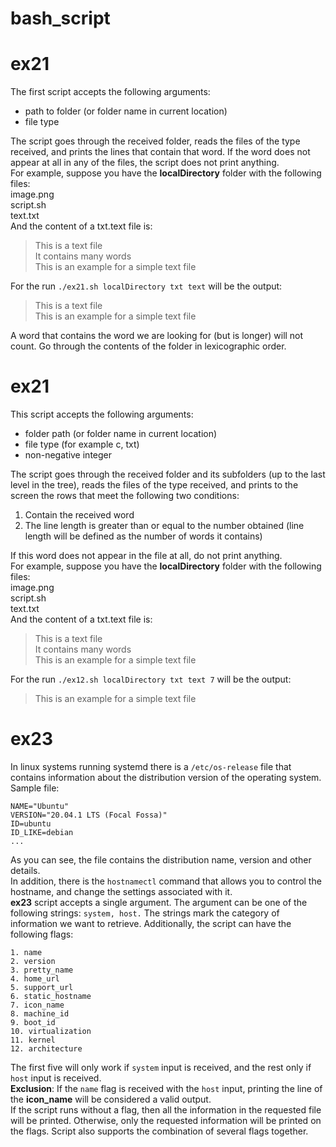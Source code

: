 # bash_script
# ex21

The first script accepts the following arguments: 
- path to folder (or folder name in current location)
- file type   
  
The script goes through the received folder, reads the files of the type received, and prints the lines that contain that word.
If the word does not appear at all in any of the files, the script does not print anything.\
For example, suppose you have the __localDirectory__ folder with the following files:\
image.png\
script.sh\
text.txt\
And the content of a txt.text file is:
> This is a text file\
> It contains many words\
> This is an example for a simple text file


For the run `./ex21.sh localDirectory txt text` will be the output:

> This is a text file\
> This is an example for a simple text file

A word that contains the word we are looking for (but is longer) will not count.
Go through the contents of the folder in lexicographic order.


# ex21
This script accepts the following arguments:
- folder path (or folder name in current location)
- file type (for example c, txt)
- non-negative integer


The script goes through the received folder and its subfolders (up to the last level in the tree), reads the files of the type received, and prints to the screen the rows that meet the following two conditions:
1. Contain the received word 
2. The line length is greater than or equal to the number obtained (line length will be defined as the number of words it contains)


If this word does not appear in the file at all, do not print anything.\
For example, suppose you have the __localDirectory__ folder with the following files:\
image.png\
script.sh\
text.txt\
And the content of a txt.text file is:
> This is a text file\
> It contains many words\
> This is an example for a simple text file


For the run `./ex12.sh localDirectory txt text 7` will be the output:

> This is an example for a simple text file

# ex23
In linux systems running systemd there is a `/etc/os-release` file that contains information about the distribution version of the operating system.\
Sample file:
```
NAME="Ubuntu"
VERSION="20.04.1 LTS (Focal Fossa)"
ID=ubuntu
ID_LIKE=debian
...
```
As you can see, the file contains the distribution name, version and other details.\
In addition, there is the `hostnamectl` command that allows you to control the hostname, and change the settings associated with it.\
__ex23__ script accepts a single argument. The argument can be one of the following strings: `system, host.` The strings mark the category of information we want to retrieve. Additionally, the script can have the following flags:
```
1. name 
2. version
3. pretty_name
4. home_url
5. support_url
6. static_hostname
7. icon_name
8. machine_id
9. boot_id
10. virtualization
11. kernel
12. architecture
```
The first five will only work if `system` input is received, and the rest only if `host` input is received.\
__Exclusion__: If the `name` flag is received with the `host` input, printing the line of the __icon_name__ will be considered a valid output.\
If the script runs without a flag, then all the information in the requested file will be printed. Otherwise, only the requested information will be printed on the flags.
Script also supports the combination of several flags together.





